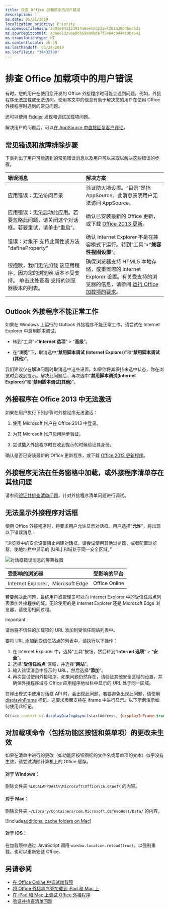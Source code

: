 ```yaml
---
title: 排查 Office 加载项中的用户错误
description: ''
ms.date: 05/21/2019
localization_priority: Priority
ms.openlocfilehash: 2e03e841253914a8ee1dd23aef201a38b4bea6d1
ms.sourcegitcommit: adaee1329ae9bb69e49bde7f54a4c0444c9ba642
ms.translationtype: HT
ms.contentlocale: zh-CN
ms.lasthandoff: 05/24/2019
ms.locfileid: "34432180"
---
```

# <a name="troubleshoot-user-errors-with-office-add-ins"></a>排查 Office 加载项中的用户错误

有时，您的用户在使用您开发的 Office 外接程序时可能会遇到问题。例如，外接程序无法加载或无法访问。使用本文中的信息有助于解决您的用户在使用 Office 外接程序时遇到的常见问题。 

还可以使用 [Fiddler](https://www.telerik.com/fiddler) 发现和调试加载项问题。

解决用户的问题后，可以[在 AppSource 中直接回复客户评论](/office/dev/store/create-effective-office-store-listings)。

## <a name="common-errors-and-troubleshooting-steps"></a>常见错误和故障排除步骤

下表列出了用户可能遇到的常见错误消息以及用户可以采取以解决这些错误的步骤。



|**错误消息**|**解决方案**|
|:-----|:-----|
|应用错误：无法访问目录|验证防火墙设置。“目录”是指 AppSource。此消息表明用户无法访问 AppSource。|
|应用错误：无法启动此应用。若要忽略此问题，请关闭这个对话框。若要重试，请单击“重启”。|确认已安装最新的 Office 更新，或下载 [Office 2013 更新](https://support.microsoft.com/kb/2986156/)。|
|错误：对象不 支持此属性或方法 "defineProperty"|确认 Internet Explorer 不是在兼容模式下运行。转到“工具”>“**兼容性视图设置**”。|
|很抱歉，我们无法加载 该应用程序，因为您的浏览器 版本不受支持。 单击此处查看 支持的浏览器版本的列表。|确保浏览器支持 HTML5 本地存储，或重置您的 Internet Explorer 设置。有关受支持的浏览器的信息，请参阅 [运行 Office 加载项的要求](../concepts/requirements-for-running-office-add-ins.md)。|


## <a name="outlook-add-in-doesnt-work-correctly"></a>Outlook 外接程序不能正常工作

如果在 Windows 上运行的 Outlook 外接程序不能正常工作，请尝试在 Internet Explorer 中启用脚本调试。 


- 转到“工具”>“**Internet 选项**” > “**高级**”。
    
- 在“**浏览**”下，取消选中“**禁用脚本调试 (Internet Explorer)**”和“**禁用脚本调试 (其他)**”。
    
我们建议仅在解决问题时取消选中这些设置。如果你将其保持未选中状态，你在浏览时会收到提示。解决此问题后，再次选中“**禁用脚本调试(Internet Explorer)**”和“**禁用脚本调试(其他)**”。


## <a name="add-in-doesnt-activate-in-office-2013"></a>外接程序在 Office 2013 中无法激活

如果在用户执行下列步骤时外接程序无法激活：


1. 使用 Microsoft 帐户在 Office 2013 中登录。
    
2. 为其 Microsoft 帐户启用两步验证。
    
3. 尝试插入外接程序时在收到提示的时候验证其身份。
    
确认是否已安装最新的 Office 更新程序，或下载 [Office 2013 更新程序](https://support.microsoft.com/kb/2986156/)。


## <a name="add-in-doesnt-load-in-task-pane-or-other-issues-with-the-add-in-manifest"></a>外接程序无法在任务窗格中加载，或外接程序清单存在其他问题

请参阅[验证并排查清单问题](troubleshoot-manifest.md)，针对外接程序清单问题进行调试。


## <a name="add-in-dialog-box-cannot-be-displayed"></a>无法显示外接程序对话框

使用 Office 外接程序时，将要求用户允许显示对话框。用户选择“**允许**”，将出现以下错误消息：

“浏览器中的安全设置阻止创建对话框。请尝试使用其他浏览器，或者配置浏览器，使地址栏中显示的 [URL] 和域处于同一安全区域。”

![对话框错误消息的屏幕截图](http://i.imgur.com/3mqmlgE.png)

|**受影响的浏览器**|**受影响的平台**|
|:--------------------|:---------------------|
|Internet Explorer、Microsoft Edge|Office Online|

若要解决此问题，最终用户或管理员可以向 Internet Explorer 中的受信任站点列表添加外接程序的域。无论使用的是 Internet Explorer 还是 Microsoft Edge 浏览器，请使用相同过程。

> [!IMPORTANT]
> 请勿将不信任的加载项的 URL 添加到受信任网站列表中。

要将 URL 添加到受信任站点的列表中，请执行以下操作：

1. 在 Internet Explorer 中，选择“工具”按钮，然后转到“**Internet 选项**” > “**安全**”。
2. 选择“**受信任站点**”区域，并选择“**网站**”。
3. 输入错误消息中显示的 URL，然后选择“**添加**”。
4. 再次尝试使用外接程序。如果问题仍然存在，请验证其他安全区域的设置，并确保外接程序域与 Office 应用程序地址栏中显示的 URL 处于同一区域。

在弹出模式中使用对话框 API 时，会出现此问题。若要避免出现此问题，请使用 [displayInFrame](/javascript/api/office/office.ui) 标记。这要求页面支持在 iframe 中进行显示。以下示例演示如何使用此标记。

```js
Office.context.ui.displayDialogAsync(startAddress, {displayInFrame:true}, callback);
```

## <a name="changes-to-add-in-commands-including-ribbon-buttons-and-menu-items-do-not-take-effect"></a>对加载项命令（包括功能区按钮和菜单项）的更改未生效

如果在清单中进行的更改（如功能区按钮图标的文件名或菜单项的文本）似乎没有生效，请尝试清除计算机上的 Office 缓存。 

#### <a name="for-windows"></a>对于 Windows：
删除文件夹 `%LOCALAPPDATA%\Microsoft\Office\16.0\Wef\` 的内容。

#### <a name="for-mac"></a>对于 Mac：
删除文件夹 `~/Library/Containers/com.Microsoft.OsfWebHost/Data/` 的内容。 

[!include[additional cache folders on Mac](../includes/mac-cache-folders.md)]

#### <a name="for-ios"></a>对于 iOS：
在加载项中通过 JavaScript 调用 `window.location.reload(true)`，以强制重载。也可以重新安装 Office。

## <a name="see-also"></a>另请参阅

- [在 Office Online 中调试加载项](debug-add-ins-in-office-online.md) 
- [将 Office 外接程序旁加载到 iPad 和 Mac 上](sideload-an-office-add-in-on-ipad-and-mac.md)  
- [在 iPad 和 Mac 上调试 Office 外接程序](debug-office-add-ins-on-ipad-and-mac.md)  
- [验证并排查清单问题](troubleshoot-manifest.md)
    
